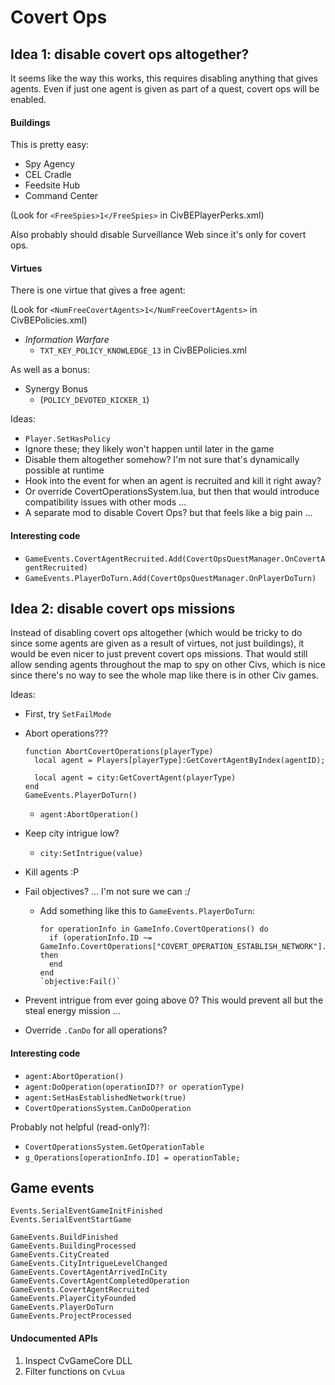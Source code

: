 # Covert Ops

## Idea 1: disable covert ops altogether?

It seems like the way this works, this requires disabling anything that gives agents. Even if just one agent is given as part of a quest, covert ops will be enabled.

#### Buildings

This is pretty easy:

- Spy Agency
- CEL Cradle
- Feedsite Hub
- Command Center

(Look for `<FreeSpies>1</FreeSpies>` in CivBEPlayerPerks.xml)

Also probably should disable Surveillance Web since it's only for covert ops.

#### Virtues

There is one virtue that gives a free agent:

(Look for `<NumFreeCovertAgents>1</NumFreeCovertAgents>` in CivBEPolicies.xml)

- _Information Warfare_
  - `TXT_KEY_POLICY_KNOWLEDGE_13` in CivBEPolicies.xml

As well as a bonus:

- Synergy Bonus
  - (`POLICY_DEVOTED_KICKER_1`)

Ideas:

- `Player.SetHasPolicy`
- Ignore these; they likely won't happen until later in the game
- Disable them altogether somehow? I'm not sure that's dynamically possible at runtime
- Hook into the event for when an agent is recruited and kill it right away?
- Or override CovertOperationsSystem.lua, but then that would introduce compatibility issues with other mods ...
- A separate mod to disable Covert Ops? but that feels like a big pain ...

#### Interesting code

- `GameEvents.CovertAgentRecruited.Add(CovertOpsQuestManager.OnCovertAgentRecruited)`
- `GameEvents.PlayerDoTurn.Add(CovertOpsQuestManager.OnPlayerDoTurn)`

## Idea 2: disable covert ops missions

Instead of disabling covert ops altogether (which would be tricky to do since some agents are given as a result of virtues, not just buildings), it would be even nicer to just prevent covert ops missions. That would still allow sending agents throughout the map to spy on other Civs, which is nice since there's no way to see the whole map like there is in other Civ games.

Ideas:

- First, try `SetFailMode`
- Abort operations???

  ```
  function AbortCovertOperations(playerType)
    local agent = Players[playerType]:GetCovertAgentByIndex(agentID);

    local agent = city:GetCovertAgent(playerType)
  end
  GameEvents.PlayerDoTurn()
  ```

  - `agent:AbortOperation()`

- Keep city intrigue low?
  - `city:SetIntrigue(value)`
- Kill agents :P
- Fail objectives? ... I'm not sure we can :/

  - Add something like this to `GameEvents.PlayerDoTurn`:

    ```
    for operationInfo in GameInfo.CovertOperations() do
      if (operationInfo.ID ~= GameInfo.CovertOperations["COVERT_OPERATION_ESTABLISH_NETWORK"].ID) then
      end
    end
    `objective:Fail()`
    ```

- Prevent intrigue from ever going above 0? This would prevent all but the steal energy mission ...
- Override `.CanDo` for all operations?

#### Interesting code

- `agent:AbortOperation()`
- `agent:DoOperation(operationID?? or operationType)`
- `agent:SetHasEstablishedNetwork(true)`
- `CovertOperationsSystem.CanDoOperation`

Probably not helpful (read-only?):

- `CovertOperationsSystem.GetOperationTable`
- `g_Operations[operationInfo.ID] = operationTable;`

## Game events

```
Events.SerialEventGameInitFinished
Events.SerialEventStartGame
```

```
GameEvents.BuildFinished
GameEvents.BuildingProcessed
GameEvents.CityCreated
GameEvents.CityIntrigueLevelChanged
GameEvents.CovertAgentArrivedInCity
GameEvents.CovertAgentCompletedOperation
GameEvents.CovertAgentRecruited
GameEvents.PlayerCityFounded
GameEvents.PlayerDoTurn
GameEvents.ProjectProcessed
```

#### Undocumented APIs

1. Inspect CvGameCore DLL
1. Filter functions on `CvLua`
